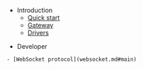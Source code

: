 - Introduction
    - [Quick start](README.md#main)
    - [Gateway](gateway.md#main)
    - [Drivers](drivers.md)
<!--    - [Clients](clients.md) -->
  
- Developer
<!--    - [Client libraries](clientlibs.md) -->
    - [WebSocket protocol](websocket.md#main)
<!--    - [Driver development](driverdev.md)-->